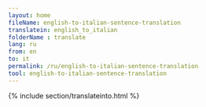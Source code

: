 ```yaml
---
layout: home
fileName: english-to-italian-sentence-translation
translatein: english_to_italian
folderName : translate
lang: ru
from: en
to: it
permalink: /ru/english-to-italian-sentence-translation
tool: english-to-italian-sentence-translation
---
```

{% include section/translateinto.html %}